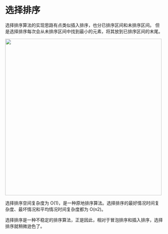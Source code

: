 # 选择排序

选择排序算法的实现思路有点类似插入排序，也分已排序区间和未排序区间。
但是选择排序每次会从未排序区间中找到最小的元素，将其放到已排序区间的末尾。

<img src="https://static001.geekbang.org/resource/image/32/1d/32371475a0b08f0db9861d102474181d.jpg" width=500>

选择排序空间复杂度为 O(1)，是一种原地排序算法。选择排序的最好情况时间复杂度、最坏情况和平均情况时间复杂度都为 O(n2)。

选择排序是一种不稳定的排序算法，正是因此，相对于冒泡排序和插入排序，选择排序就稍微逊色了。
